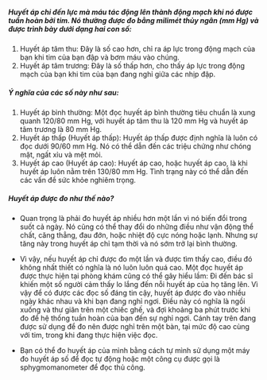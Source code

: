 ##### Huyết áp chỉ đến lực mà máu tác động lên thành động mạch khi nó được tuần hoàn bởi tim. Nó thường được đo bằng milimét thủy ngân (mm Hg) và được trình bày dưới dạng hai con số:

1. Huyết áp tâm thu: Đây là số cao hơn, chỉ ra áp lực trong động mạch của bạn khi tim của bạn đập và bơm máu vào chúng.
2. Huyết áp tâm trương: Đây là số thấp hơn, cho thấy áp lực trong động mạch của bạn khi tim của bạn đang nghỉ giữa các nhịp đập.

##### Ý nghĩa của các số này như sau:

1. Huyết áp bình thường: Một đọc huyết áp bình thường tiêu chuẩn là xung quanh 120/80 mm Hg, với huyết áp tâm thu là 120 mm Hg và huyết áp tâm trương là 80 mm Hg.
2. Huyết áp thấp (Huyết áp thấp): Huyết áp thấp được định nghĩa là luôn có đọc dưới 90/60 mm Hg. Nó có thể dẫn đến các triệu chứng như chóng mặt, ngất xỉu và mệt mỏi.
3. Huyết áp cao (Huyết áp cao): Huyết áp cao, hoặc huyết áp cao, là khi huyết áp luôn nằm trên 130/80 mm Hg. Tình trạng này có thể dẫn đến các vấn đề sức khỏe nghiêm trọng.

##### Huyết áp được đo như thế nào?

* Quan trọng là phải đo huyết áp nhiều hơn một lần vì nó biến đổi trong suốt cả ngày. Nó cũng có thể thay đổi do những điều như vận động thể chất, căng thẳng, đau đớn, hoặc nhiệt độ cực nóng hoặc lạnh. Nhưng sự tăng này trong huyết áp chỉ tạm thời và nó sớm trở lại bình thường.

* Vì vậy, nếu huyết áp chỉ được đo một lần và được tìm thấy cao, điều đó không nhất thiết có nghĩa là nó luôn luôn quá cao. Một đọc huyết áp được thực hiện tại phòng khám cũng có thể gây hiểu lầm: Đi đến bác sĩ khiến một số người cảm thấy lo lắng đến nỗi huyết áp của họ tăng lên. Vì vậy để có được các đọc số đáng tin cậy, huyết áp được đo vào nhiều ngày khác nhau và khi bạn đang nghỉ ngơi. Điều này có nghĩa là ngồi xuống và thư giãn trên một chiếc ghế, và đợi khoảng ba phút trước khi đo để hệ thống tuần hoàn của bạn đến sự nghỉ ngơi. Cánh tay trên đang được sử dụng để đo nên được nghỉ trên một bàn, tại mức độ cao cùng với tim, trong khi đang thực hiện việc đọc.

* Bạn có thể đo huyết áp của mình bằng cách tự mình sử dụng một máy đo huyết áp số để đọc tự động hoặc một công cụ được gọi là sphygmomanometer để đọc thủ công.